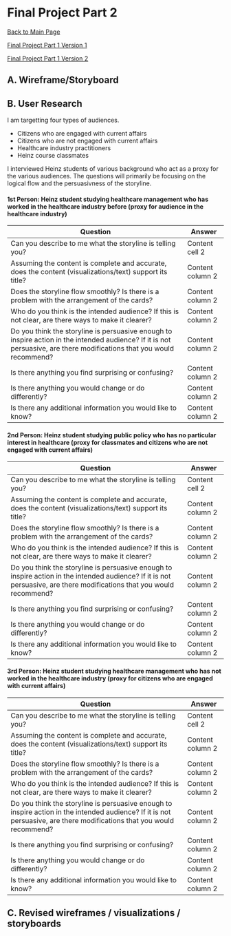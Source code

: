 # Final Project Part 2
[Back to Main Page](https://yangle-l.github.io/Lim-Portfolio)

[Final Project Part 1 Version 1](/FinalProjectPart1_V1.md)

[Final Project Part 1 Version 2](/FinalProjectPart1_V2.md)

## A. Wireframe/Storyboard

## B. User Research 
I am targetting four types of audiences. 
* Citizens who are engaged with current affairs
* Citizens who are not engaged with current affairs
* Healthcare industry practitioners
* Heinz course classmates 

I interviewed Heinz students of various background who act as a proxy for the various audiences. The questions will primarily be focusing on the logical flow  and the persuasivness of the storyline. 

#### 1st Person: Heinz student studying healthcare management who has worked in the healthcare industry before (proxy for audience in the healthcare industry)    

Question     |Answer 
------------ | -------------
Can you describe to me what the storyline is telling you?  | Content cell 2
Assuming the content is complete and accurate, does the content (visualizations/text) support its title?| Content column 2
Does the storyline flow smoothly? Is there is a problem with the arrangement of the cards? | Content column 2
Who do you think is the intended audience? If this is not clear, are there ways to make it clearer? | Content column 2
Do you think the storyline is persuasive enough to inspire action in the intended audience? If it is not persuasive, are there modifications that you would recommend? | Content column 2
Is there anything you find surprising or confusing? | Content column 2
Is there anything you would change or do differently? | Content column 2
Is there any additional information you would like to know? | Content column 2


#### 2nd Person: Heinz student studying public policy who has no particular interest in healthcare (proxy for classmates and citizens who are not engaged with current affairs)   

Question     | Answer 
------------ | -------------
Can you describe to me what the storyline is telling you?  | Content cell 2
Assuming the content is complete and accurate, does the content (visualizations/text) support its title?| Content column 2
Does the storyline flow smoothly? Is there is a problem with the arrangement of the cards? | Content column 2
Who do you think is the intended audience? If this is not clear, are there ways to make it clearer? | Content column 2
Do you think the storyline is persuasive enough to inspire action in the intended audience? If it is not persuasive, are there modifications that you would recommend? | Content column 2
Is there anything you find surprising or confusing? | Content column 2
Is there anything you would change or do differently? | Content column 2
Is there any additional information you would like to know? | Content column 2


#### 3rd Person: Heinz student studying healthcare management who has not worked in the healthcare industry (proxy for citizens who are engaged with current affairs)  

Question     | Answer 
------------ | -------------
Can you describe to me what the storyline is telling you?  | Content cell 2
Assuming the content is complete and accurate, does the content (visualizations/text) support its title?| Content column 2
Does the storyline flow smoothly? Is there is a problem with the arrangement of the cards? | Content column 2
Who do you think is the intended audience? If this is not clear, are there ways to make it clearer? | Content column 2
Do you think the storyline is persuasive enough to inspire action in the intended audience? If it is not persuasive, are there modifications that you would recommend? | Content column 2
Is there anything you find surprising or confusing? | Content column 2
Is there anything you would change or do differently? | Content column 2
Is there any additional information you would like to know? | Content column 2


## C. Revised wireframes / visualizations / storyboards

